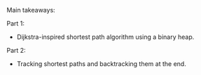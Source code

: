 Main takeaways:

Part 1:
- Dijkstra-inspired shortest path algorithm using a binary heap.

Part 2:
- Tracking shortest paths and backtracking them at the end.
